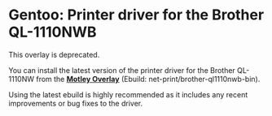 # Gentoo: Printer driver for the Brother QL-1110NWB

This overlay is deprecated.

You can install the latest version of the printer driver for the Brother QL-1110NW from the **[Motley Overlay](https://github.com/jamescherti/motley-overlay)** (Ebuild: net-print/brother-ql1110nwb-bin).

Using the latest ebuild is highly recommended as it includes any recent improvements or bug fixes to the driver.
